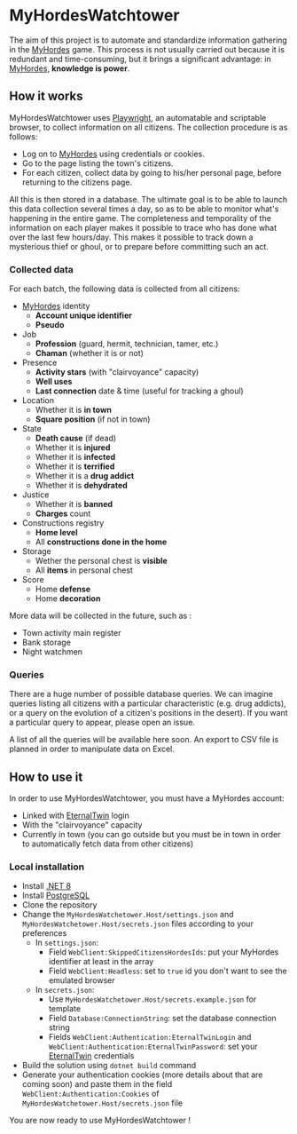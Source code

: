 # MyHordesWatchtower

The aim of this project is to automate and standardize information gathering in the [MyHordes](https://myhordes.eu) game.
This process is not usually carried out because it is redundant and time-consuming, but it brings a significant advantage: in [MyHordes](https://myhordes.eu), **knowledge is power**.

## How it works

MyHordesWatchtower uses [Playwright](https://playwright.dev/), an automatable and scriptable browser, to collect information on all citizens. The collection procedure is as follows:
- Log on to [MyHordes](https://myhordes.eu) using credentials or cookies.
- Go to the page listing the town's citizens.
- For each citizen, collect data by going to his/her personal page, before returning to the citizens page.

All this is then stored in a database.
The ultimate goal is to be able to launch this data collection several times a day, so as to be able to monitor what's happening in the entire game.
The completeness and temporality of the information on each player makes it possible to trace who has done what over the last few hours/day.
This makes it possible to track down a mysterious thief or ghoul, or to prepare before committing such an act.

### Collected data

For each batch, the following data is collected from all citizens:

- [MyHordes](https://myhordes.eu) identity
	- **Account unique identifier**
	- **Pseudo**
- Job
	- **Profession** (guard, hermit, technician, tamer, etc.)
	- **Chaman** (whether it is or not)
- Presence
	- **Activity stars** (with "clairvoyance" capacity)
	- **Well uses**
	- **Last connection** date & time (useful for tracking a ghoul)
- Location
	- Whether it is **in town**
	- **Square position** (if not in town)
- State
	- **Death cause** (if dead)
	- Whether it is **injured**
	- Whether it is **infected**
	- Whether it is **terrified**
	- Whether it is a **drug addict**
	- Whether it is **dehydrated**
- Justice
	- Whether it is **banned**
	- **Charges** count
- Constructions registry
	- **Home level**
	- All **constructions done in the home**
- Storage
	- Wether the personal chest is **visible**
	- All **items** in personal chest
- Score
	- Home **defense**
	- Home **decoration**

More data will be collected in the future, such as :

- Town activity main register
- Bank storage
- Night watchmen

### Queries

There are a huge number of possible database queries.
We can imagine queries listing all citizens with a particular characteristic (e.g. drug addicts), or a query on the evolution of a citizen's positions in the desert).
If you want a particular query to appear, please open an issue.

A list of all the queries will be available here soon.
An export to CSV file is planned in order to manipulate data on Excel.

## How to use it

In order to use MyHordesWatchtower, you must have a MyHordes account:
- Linked with [EternalTwin](https://eternaltwin.org/) login
- With the "clairvoyance" capacity
- Currently in town (you can go outside but you must be in town in order to automatically fetch data from other citizens)

### Local installation

- Install [.NET 8](https://dotnet.microsoft.com/en-us/download/dotnet/8.0)
- Install [PostgreSQL](https://www.postgresql.org/download/)
- Clone the repository
- Change the `MyHordesWatchetower.Host/settings.json` and `MyHordesWatchetower.Host/secrets.json` files according to your preferences
	- In `settings.json`:
		- Field `WebClient:SkippedCitizensHordesIds`: put your MyHordes identifier at least in the array
		- Field `WebClient:Headless`: set to `true` id you don't want to see the emulated browser
	- In `secrets.json`:
		- Use `MyHordesWatchetower.Host/secrets.example.json` for template
		- Field `Database:ConnectionString`: set the database connection string
		- Fields `WebClient:Authentication:EternalTwinLogin` and `WebClient:Authentication:EternalTwinPassword`: set your [EternalTwin](https://eternaltwin.org/) credentials
- Build the solution using `dotnet build` command
- Generate your authentication cookies (more details about that are coming soon) and paste them in the field `WebClient:Authentication:Cookies` of `MyHordesWatchetower.Host/secrets.json` file

You are now ready to use MyHordesWatchtower !